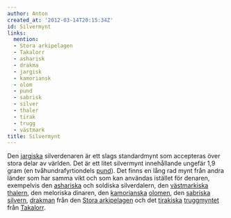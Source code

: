 ```yaml
---
author: Anton
created_at: '2012-03-14T20:15:34Z'
id: Silvermynt
links:
  mention:
  - Stora arkipelagen
  - Takalorr
  - asharisk
  - drakma
  - jargisk
  - kamoriansk
  - olom
  - pund
  - sabrisk
  - silver
  - thaler
  - tirak
  - trugg
  - västmark
title: Silvermynt
---
```


Den [jargiska] silverdenaren är ett slags standardmynt som accepteras över stora delar av världen.
Det är ett litet silvermynt innehållande ungefär 1,9 gram (en tvåhundrafyrtiondels [pund]). Det
finns en lång rad mynt från andra länder som har samma vikt och som kan användas istället för
denaren, exempelvis den [ashariska] och soldiska silverdalern, den [västmarkiska][] [thalern], den
meloriska dinaren, den [kamorianska][] [olomen], den [sabriska][] [silvern], [drakman] från den
[Stora arkipelagen] och det [tirakiska][] [truggmyntet] från [Takalorr].

  [jargiska]: jargisk
  [pund]: pund
  [ashariska]: asharisk
  [västmarkiska]: västmark
  [thalern]: thaler
  [kamorianska]: kamoriansk
  [olomen]: olom
  [sabriska]: sabrisk
  [silvern]: silver
  [drakman]: drakma
  [Stora arkipelagen]: Stora_arkipelagen
  [tirakiska]: tirak
  [truggmyntet]: trugg
  [Takalorr]: Takalorr
